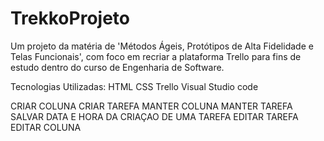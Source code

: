# TrekkoProjeto
Um projeto da matéria de 'Métodos Ágeis, Protótipos de Alta Fidelidade e Telas Funcionais', com foco em recriar a plataforma Trello para fins de estudo dentro do curso de Engenharia de Software. 

Tecnologias Utilizadas:
HTML
CSS
Trello
Visual Studio code

CRIAR COLUNA
CRIAR TAREFA
MANTER COLUNA
MANTER TAREFA
SALVAR DATA E HORA DA CRIAÇAO DE UMA TAREFA 
EDITAR TAREFA 
EDITAR COLUNA
